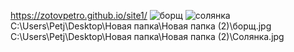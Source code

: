 https://zotovpetro.github.io/site1/
![борщ](https://user-images.githubusercontent.com/132642994/236688542-cd57aa06-ee38-41fa-a566-27aea49d5ef6.jpg)
![солянка](https://user-images.githubusercontent.com/132642994/236688559-af67d501-5687-4da4-8d89-faecb6f7242c.jpg)
C:\Users\Petj\Desktop\Новая папка\Новая папка (2)\борщ.jpg
C:\Users\Petj\Desktop\Новая папка\Новая папка (2)\Солянка.jpg
